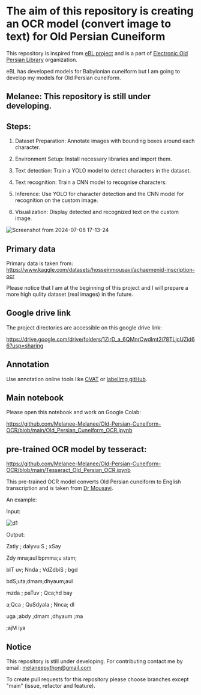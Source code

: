 # The aim of this repository is creating an OCR model (convert image to text) for Old Persian Cuneiform 

This repository is inspired from [eBL project](https://github.com/ElectronicBabylonianLiterature) and is a part of [
Electronic Old Persian Library](https://github.com/Electronic-Persian-Old-Library) organization.

eBL has developed models for Babylonian cuneiform but I am going to develop my models for Old Persian cuneiform. 


## Melanee: This repository is still under developing.



## Steps:

1. Dataset Preparation: Annotate images with bounding boxes around each character.

2. Environment Setup: Install necessary libraries and import them.

3. Text detection: Train a YOLO model to detect characters in the dataset.

4. Text recognition: Train a CNN model to recognise characters.

5. Inference: Use YOLO for character detection and the CNN model for recognition on the custom image. 

6. Visualization: Display detected and recognized text on the custom image.


![Screenshot from 2024-07-08 17-13-24](https://github.com/Melanee-Melanee/Old-Persian-Cuneiform-OCR/assets/74653444/5f82f3d7-5f2c-4094-8c10-bdb755f4fddd)


## Primary data

Primary data is taken from: https://www.kaggle.com/datasets/hosseinmousavi/achaemenid-inscription-ocr

Please notice that I am at the beginning of this project and I will prepare a more high qulity dataset (real images) in the future. 

## Google drive link

The project directories are accessible on this google drive link:

https://drive.google.com/drive/folders/1ZirD_a_6QMnrCwdlmt2i78TLjcUZid66?usp=sharing


## Annotation

Use annotation online tools like [CVAT](https://www.cvat.ai/) or [labelImg gitHub](https://github.com/HumanSignal/labelImg).

## Main notebook

Please open this notebook and work on Google Colab: 

https://github.com/Melanee-Melanee/Old-Persian-Cuneiform-OCR/blob/main/Old_Persian_Cuneiform_OCR.ipynb




## pre-trained OCR model by tesseract:

https://github.com/Melanee-Melanee/Old-Persian-Cuneiform-OCR/blob/main/Tesseract_Old_Persian_OCR.ipynb

This pre-trained OCR model converts Old Persian cuneiform to English transcription and is taken from [Dr Mousavi](https://github.com/SeyedMuhammadHosseinMousavi/Extracting-Old-Persian-Cuneiform/tree/main
).


An example:

Input:


![d1](https://github.com/Electronic-Old-Persian-Library/Old-Persian-Cuneiform-OCR/assets/74653444/b25f94bb-9ee4-491e-9ea1-9b6e2c4451be)

Output:

Zatiy ; dalyvu S ; xSay

Zdy mna;aul bpmma;u stam;

blT uv; Nnda ; VdZdbiS ; bgd

bdS;uta;dmam;dhyaum;aul

mzda ; paTuv ; Qca;hd bay

a;Qca ; QuSdyala ; Nnca; dl

uga ;abdy ;dmam ;dhyaum ;ma

;ajM iya


## Notice

This repository is still under developing. For contributing contact me by email: melaneepython@gmail.com 

To create pull requests for this repository please choose branches except "main" (issue, refactor and feature).


